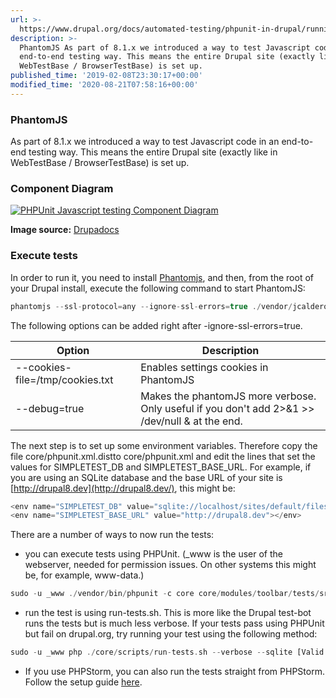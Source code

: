 ```yaml
---
url: >-
  https://www.drupal.org/docs/automated-testing/phpunit-in-drupal/running-tests-using-phantomjs
description: >-
  PhantomJS As part of 8.1.x we introduced a way to test Javascript code in an
  end-to-end testing way. This means the entire Drupal site (exactly like in
  WebTestBase / BrowserTestBase) is set up.
published_time: '2019-02-08T23:30:17+00:00'
modified_time: '2020-08-21T07:58:16+00:00'
---
```

### PhantomJS

As part of 8.1.x we introduced a way to test Javascript code in an end-to-end testing way. This means the entire Drupal site (exactly like in WebTestBase / BrowserTestBase) is set up.

### Component Diagram

[![PHPUnit Javascript testing Component Diagram](/files/PHPUnit%20Javascript%20testing%20Component%20Diagram.png)](https://www.drupal.org/files/PHPUnit%20Javascript%20testing%20Component%20Diagram.png)

**Image source:** [Drupadocs](https://github.com/drupadocs/drupal-core/tree/master/testing)

### Execute tests

In order to run it, you need to install [Phantomjs](http://phantomjs.org/download.html), and then, from the root of your Drupal install, execute the following command to start PhantomJS:

```php
phantomjs --ssl-protocol=any --ignore-ssl-errors=true ./vendor/jcalderonzumba/gastonjs/src/Client/main.js 8510 1024 768 >/dev/null 2>&1 &

```

The following options can be added right after -ignore-ssl-errors=true.

| **Option**                       | **Description**                                                                                |
| -------------------------------- | ---------------------------------------------------------------------------------------------- |
| \--cookies-file=/tmp/cookies.txt | Enables settings cookies in PhantomJS                                                          |
| \--debug=true                    | Makes the phantomJS more verbose. Only useful if you don't add 2>&1 >> /dev/null & at the end. |

The next step is to set up some environment variables. Therefore copy the file core/phpunit.xml.distto core/phpunit.xml and edit the lines that set the values for SIMPLETEST\_DB and SIMPLETEST\_BASE\_URL. For example, if you are using an SQLite database and the base URL of your site is [http://drupal8.dev](http://drupal8.dev/), this might be:

```php
<env name="SIMPLETEST_DB" value="sqlite://localhost/sites/default/files/.ht.sqlite"></env>
<env name="SIMPLETEST_BASE_URL" value="http://drupal8.dev"></env>

```

There are a number of ways to now run the tests:

* you can execute tests using PHPUnit. (\_www is the user of the webserver, needed for permission issues. On other systems this might be, for example, www-data.)

```php
sudo -u _www ./vendor/bin/phpunit -c core core/modules/toolbar/tests/src/FunctionalJavascript/ToolbarIntegrationTest.php

```

* run the test is using run-tests.sh. This is more like the Drupal test-bot runs the tests but is much less verbose. If your tests pass using PHPUnit but fail on drupal.org, try running your test using the following method:

```php
sudo -u _www php ./core/scripts/run-tests.sh --verbose --sqlite [Valid path, eg: /tmp/test.sqlite] --url [Valid URL, eg: http://drupal.dev] --class "[Class including namespace to test]"
```

* If you use PHPStorm, you can also run the tests straight from PHPStorm. Follow the setup guide [here](https://www.drupal.org/docs/8/phpunit/running-phpunit-tests-within-phpstorm).
